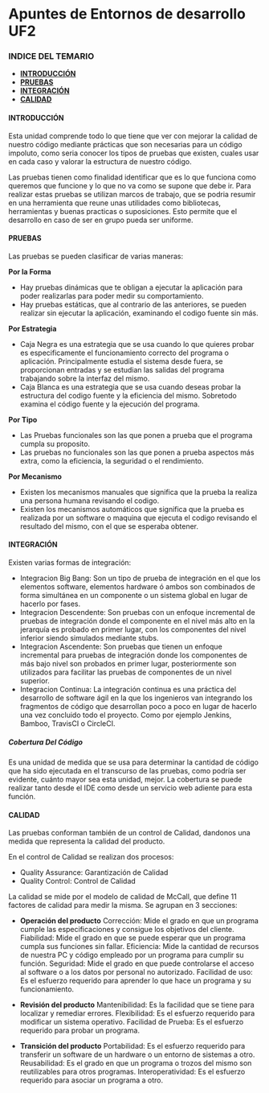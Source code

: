 # Apuntes de Entornos de desarrollo UF2

### INDICE DEL TEMARIO

 - [**INTRODUCCIÓN**](https://github.com/MarwanFCT/Apuntes_UF2_1/blob/main/README.md#introducci%C3%B3n)
 - [**PRUEBAS**](https://github.com/MarwanFCT/Apuntes_UF2_1/blob/main/README.md#pruebas)
 - [**INTEGRACIÓN**](https://github.com/MarwanFCT/Apuntes_UF2_1/blob/main/README.md#integraci%C3%B3n)
 - [**CALIDAD**](https://github.com/MarwanFCT/Apuntes_UF2_1/blob/main/README.md#calidad)


#### INTRODUCCIÓN

Esta unidad comprende todo lo que tiene que ver con mejorar la calidad de nuestro código mediante prácticas que son necesarias para un código impoluto, como seria conocer los tipos de pruebas que existen, cuales usar en cada caso y valorar la estructura de nuestro código.

Las pruebas tienen como finalidad identificar que es lo que funciona como queremos que funcione y lo que no va como se supone que debe ir. Para realizar estas pruebas se utilizan marcos de trabajo, que se podria resumir en una herramienta que reune unas utilidades como bibliotecas, herramientas y buenas practicas o suposiciones. Esto permite que el desarrollo en caso de ser en grupo pueda ser uniforme.

#### PRUEBAS

Las pruebas se pueden clasificar de varias maneras:

**Por la Forma**
- Hay pruebas dinámicas que te obligan a ejecutar la aplicación para poder realizarlas para poder medir su comportamiento.
- Hay pruebas estáticas, que al contrario de las anteriores, se pueden realizar sin ejecutar la aplicación, examinando el codigo fuente sin más.

**Por Estrategia**
- Caja Negra es una estrategia que se usa cuando lo que quieres probar es especificamente el funcionamiento correcto del programa o aplicación.
  Principalmente estudia el sistema desde fuera, se proporcionan entradas y se estudian las salidas del programa trabajando sobre la interfaz del mismo.
- Caja Blanca es una estrategia que se usa cuando deseas probar la estructura del codigo fuente y la eficiencia del mismo.
  Sobretodo examina el código fuente y la ejecución del programa.

**Por Tipo**
- Las Pruebas funcionales son las que ponen a prueba que el programa cumpla su proposito.
- Las pruebas no funcionales son las que ponen a prueba aspectos más extra, como la eficiencia, la seguridad o el rendimiento.

**Por Mecanismo**
- Existen los mecanismos manuales que significa que la prueba la realiza una persona humana revisando el codigo.
- Existen los mecanismos automáticos que significa que la prueba es realizada por un software o maquina que ejecuta el codigo revisando el resultado del mismo, con el que se esperaba obtener.

#### INTEGRACIÓN

Existen varias formas de integración:

- Integracion Big Bang: Son un tipo de prueba de integración en el que los elementos software, elementos hardware ó ambos son combinados de forma simultánea en un componente o un sistema global en lugar de hacerlo por fases.
- Integracion Descendente: Son pruebas con un enfoque incremental de pruebas de integración donde el componente en el nivel más alto en la jerarquía es probado en primer lugar, con los componentes del nivel inferior siendo simulados mediante stubs.
- Integracion Ascendente: Son pruebas que tienen un enfoque incremental para pruebas de integración donde los componentes de más bajo nivel son probados en primer lugar, posteriormente son utilizados para facilitar las pruebas de componentes de un nivel superior. 
- Integracion Continua: La integración continua es una práctica del desarrollo de software ágil en la que los ingenieros van integrando los fragmentos de código que desarrollan poco a poco en lugar de hacerlo una vez concluido todo el proyecto. Como por ejemplo Jenkins, Bamboo, TravisCI o CircleCI.

##### Cobertura Del Código

Es una unidad de medida que se usa para determinar la cantidad de código que ha sido ejecutada en el transcurso de las pruebas, como podría ser evidente, cuánto mayor sea esta unidad, mejor. La cobertura se puede realizar tanto desde el IDE como desde un servicio web adiente para esta función.

#### CALIDAD

Las pruebas conforman también de un control de Calidad, dandonos una medida que representa la calidad del producto.

En el control de Calidad se realizan dos procesos:

- Quality Assurance: Garantización de Calidad
- Quality Control: Control de Calidad

La calidad se mide por el modelo de calidad de McCall, que define 11 factores de calidad para medir la misma.
Se agrupan en 3 secciones:

- **Operación del producto**
Corrección: Mide el grado en que un programa cumple las especificaciones y consigue los objetivos del cliente.
Fiabilidad: Mide el grado en que se puede esperar que un programa cumpla sus funciones sin fallar.
Eficiencia: Mide la cantidad de recursos de nuestra PC y código empleado por un programa para cumplir su función.
Seguridad: Mide el grado en que puede controlarse el acceso al software o a los datos por personal no autorizado.
Facilidad de uso: Es el esfuerzo requerido para aprender lo que hace un programa y su funcionamiento.

- **Revisión del producto**
Mantenibilidad: Es la facilidad que se tiene para localizar y remediar errores.
Flexibilidad: Es el esfuerzo requerido para modificar un sistema operativo.
Facilidad de Prueba: Es el esfuerzo requerido para probar un programa.

- **Transición del producto**
Portabilidad: Es el esfuerzo requerido para transferir un software de un hardware o un entorno de sistemas a otro.
Reusabilidad: Es el grado en que un programa o trozos del mismo son reutilizables para otros programas.
Interoperatividad: Es el esfuerzo requerido para asociar un programa a otro.



